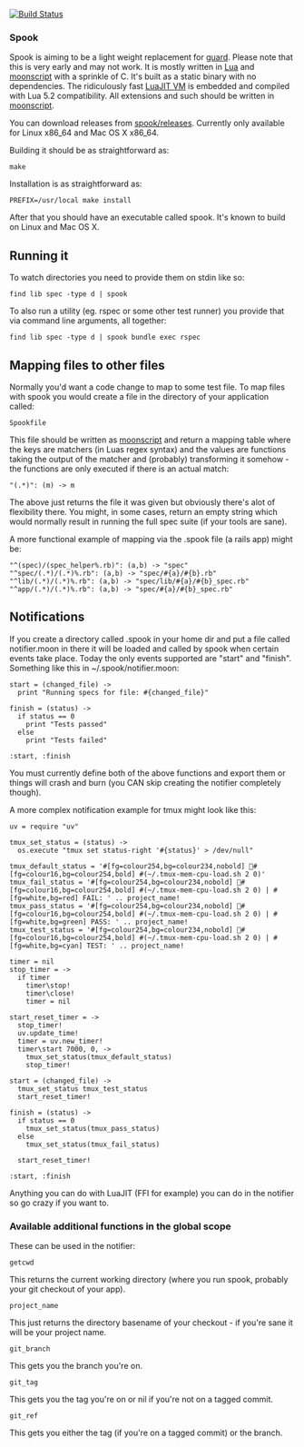 [![Build Status](https://travis-ci.org/johnae/spook.svg)](https://travis-ci.org/johnae/spook)

### Spook

Spook is aiming to be a light weight replacement for [guard](https://github.com/guard/guard). Please note that this is very early and may not work.
It is mostly written in [Lua](http://www.lua.org) and [moonscript](https://github.com/leafo/moonscript) with a sprinkle of C. It's built as a static
binary with no dependencies. The ridiculously fast [LuaJIT VM](http://luajit.org/) is embedded and compiled with Lua 5.2 compatibility. All extensions
and such should be written in [moonscript](https://github.com/leafo/moonscript).

You can download releases from [spook/releases](https://github.com/johnae/spook/releases). Currently only available for Linux x86_64 and Mac OS X x86_64.

Building it should be as straightforward as:

```
make
```

Installation is as straightforward as:

```
PREFIX=/usr/local make install
```

After that you should have an executable called spook. It's known to build on Linux and Mac OS X.

## Running it

To watch directories you need to provide them on stdin like so:

```
find lib spec -type d | spook
```

To also run a utility (eg. rspec or some other test runner) you provide that via command line arguments, all together:

```
find lib spec -type d | spook bundle exec rspec
```

## Mapping files to other files

Normally you'd want a code change to map to some test file. To map files with spook you would create a file in the directory of your application called:

```
Spookfile
```

This file should be written as [moonscript](https://github.com/leafo/moonscript) and return a mapping table where the keys are matchers (in Luas regex syntax)
and the values are functions taking the output of the matcher and (probably) transforming it somehow - the functions are only executed if there is an actual match:

```moonscript
"(.*)": (m) -> m
```

The above just returns the file it was given but obviously there's alot of flexibility there. You might, in some cases, return an empty string which would normally result in running the full spec suite (if your tools are sane).

A more functional example of mapping via the .spook file (a rails app) might be:

```moonscript
"^(spec)/(spec_helper%.rb)": (a,b) -> "spec"
"^spec/(.*)/(.*)%.rb": (a,b) -> "spec/#{a}/#{b}.rb"
"^lib/(.*)/(.*)%.rb": (a,b) -> "spec/lib/#{a}/#{b}_spec.rb"
"^app/(.*)/(.*)%.rb": (a,b) -> "spec/#{a}/#{b}_spec.rb"
```

## Notifications

If you create a directory called .spook in your home dir and put a file called notifier.moon in there it will be loaded
and called by spook when certain events take place. Today the only events supported are "start" and "finish".
Something like this in ~/.spook/notifier.moon:

```moonscript
start = (changed_file) ->
  print "Running specs for file: #{changed_file}"

finish = (status) ->
  if status == 0
    print "Tests passed"
  else
    print "Tests failed"

:start, :finish
```

You must currently define both of the above functions and export them or things will crash and burn (you CAN skip creating the notifier completely though).

A more complex notification example for tmux might look like this:

```moonscript
uv = require "uv"

tmux_set_status = (status) ->
  os.execute "tmux set status-right '#{status}' > /dev/null"

tmux_default_status = '#[fg=colour254,bg=colour234,nobold] #[fg=colour16,bg=colour254,bold] #(~/.tmux-mem-cpu-load.sh 2 0)'
tmux_fail_status = '#[fg=colour254,bg=colour234,nobold] #[fg=colour16,bg=colour254,bold] #(~/.tmux-mem-cpu-load.sh 2 0) | #[fg=white,bg=red] FAIL: ' .. project_name!
tmux_pass_status = '#[fg=colour254,bg=colour234,nobold] #[fg=colour16,bg=colour254,bold] #(~/.tmux-mem-cpu-load.sh 2 0) | #[fg=white,bg=green] PASS: ' .. project_name!
tmux_test_status = '#[fg=colour254,bg=colour234,nobold] #[fg=colour16,bg=colour254,bold] #(~/.tmux-mem-cpu-load.sh 2 0) | #[fg=white,bg=cyan] TEST: ' .. project_name!

timer = nil
stop_timer = ->
  if timer
    timer\stop!
    timer\close!
    timer = nil

start_reset_timer = ->
  stop_timer!
  uv.update_time!
  timer = uv.new_timer!
  timer\start 7000, 0, ->
    tmux_set_status(tmux_default_status)
    stop_timer!

start = (changed_file) ->
  tmux_set_status tmux_test_status
  start_reset_timer!

finish = (status) ->
  if status == 0
    tmux_set_status(tmux_pass_status)
  else
    tmux_set_status(tmux_fail_status)

  start_reset_timer!

:start, :finish
```

Anything you can do with LuaJIT (FFI for example) you can do in the notifier so go crazy if you want to.

### Available additional functions in the global scope

These can be used in the notifier:

```moonscript
getcwd
```

This returns the current working directory (where you run spook, probably your git checkout of your app).

```moonscript
project_name
```

This just returns the directory basename of your checkout - if you're sane it will be your project name.

```moonscript
git_branch
```

This gets you the branch you're on.

```moonscript
git_tag
```

This gets you the tag you're on or nil if you're not on a tagged commit.

```moonscript
git_ref
```

This gets you either the tag (if you're on a tagged commit) or the branch.
